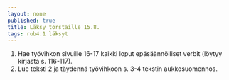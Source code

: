 ```yaml
---
layout: none
published: true
title: Läksy torstaille 15.8.
tags: rub4.1 läksyt
---
```

1. Hae työvihkon sivuille 16-17 kaikki loput epäsäännölliset verbit (löytyy kirjasta s. 116-117).
2. Lue teksti 2 ja täydennä työvihkoon s. 3-4 tekstin aukkosuomennos.

